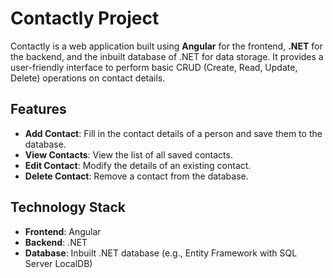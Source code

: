 # Contactly Project

Contactly is a web application built using **Angular** for the frontend, **.NET** for the backend, and the inbuilt database of .NET for data storage. It provides a user-friendly interface to perform basic CRUD (Create, Read, Update, Delete) operations on contact details.

## Features
- **Add Contact**: Fill in the contact details of a person and save them to the database.
- **View Contacts**: View the list of all saved contacts.
- **Edit Contact**: Modify the details of an existing contact.
- **Delete Contact**: Remove a contact from the database.

## Technology Stack
- **Frontend**: Angular
- **Backend**: .NET
- **Database**: Inbuilt .NET database (e.g., Entity Framework with SQL Server LocalDB)

